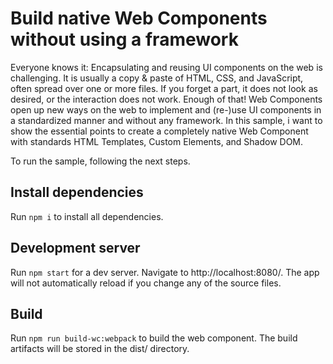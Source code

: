 # Build native Web Components without using a framework

Everyone knows it: Encapsulating and reusing UI components on the web is challenging. It is usually a copy & paste of HTML, CSS, and JavaScript, often spread over one or more files. If you forget a part, it does not look as desired, or the interaction does not work. Enough of that!
Web Components open up new ways on the web to implement and (re-)use UI components in a standardized manner and without any framework. In this sample, i want to show the essential points to create a completely native Web Component with standards HTML Templates, Custom Elements, and Shadow DOM.

To run the sample, following the next steps.

## Install dependencies
Run `npm i` to install all dependencies.

## Development server
Run `npm start` for a dev server. Navigate to http://localhost:8080/. The app will not automatically reload if you change any of the source files.

## Build
Run `npm run build-wc:webpack` to build the web component. The build artifacts will be stored in the dist/ directory.